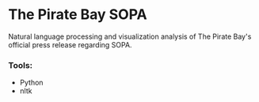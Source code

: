 # The Pirate Bay SOPA

Natural language processing and visualization analysis of The Pirate Bay's official press release regarding SOPA.

### Tools:

- Python
- nltk



